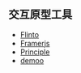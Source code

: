 ## 交互原型工具
- [Flinto](https://www.flinto.com/mac)
- [Framerjs](http://framerjs.com/)
- [Principle](http://principleformac.com/)
- [demoo](http://www.isux.us/demoo/index.php)
